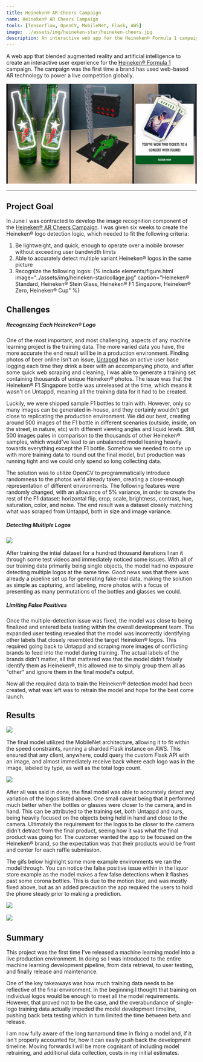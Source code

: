 ```yaml
---
title: Heineken® AR Cheers Campaign
name: Heineken® AR Cheers Campaign
tools: [Tensorflow, OpenCV, MobileNet, Flask, AWS]
image: ../assets/img/heineken-star/heineken-cheers.jpg
description: An interactive web app for the Heineken® Formula 1 campaign.  
---
```


A web app that blended augmented reality and artificial intelligence to create an interactive user experience for the [Heineken® Formula 1](https://www.heineken.com/formula-1) campaign.
The campaign was the first time a brand has used web-based AR technology to power a live competition globally. 

![](../assets/img/heineken-star/preview.png) 

---

## Project Goal 

In June I was contracted to develop the image recognition component of the [Heineken® AR Cheers Campaign](https://www.justaftermidnight247.com/case-study/heineken-ar-cheers-campaign/). 
I was given six weeks to create the Heineken® logo detection logic, which needed to fit the following criteria: 
1. Be lightweight, and quick, enough to operate over a mobile browser without exceeding user bandwidth limits 
2. Able to accurately detect multiple variant Heineken® logos in the same picture
3. Recognize the following logos: 
{% include elements/figure.html image="../assets/img/heineken-star/collage.jpg" caption="Heineken® Standard, Heineken® Stein Glass, Heineken® F1 Singapore, Heineken® Zero, Heineken® Cup" %}

## Challenges

##### Recognizing Each Heineken® Logo

One of the most important, and most challenging, aspects of any machine learning project is the training data. The more varied data you have, the more accurate the end result will be 
in a production environment. Finding photos of beer online isn't an issue, [Untappd](https://untappd.com/) has an active user base logging each time they drink a beer with an accompanying photo, and after some quick
web scraping and cleaning, I was able to generate a training set containing thousands of unique Heineken® photos. The issue was that the Heineken® F1 Singapore
bottle was unreleased at the time, which means it wasn't on Untappd, meaning all the training data for it had to be created. 

Luckily, we were shipped sample F1 bottles to train with. However, only so many images can be generated in-house, and they certainly wouldn't get close to replicating the production environment. 
We did our best, creating around 500 images of the F1 bottle in different scenarios (outside, inside, on the street, in nature, etc) with different viewing angles and liquid levels. 
Still, 500 images pales in comparison to the thousands of other Heineken® samples, which would've lead to an unbalanced model leaning heavily towards everything except the F1 bottle. 
Somehow we needed to come up with more training data to round out the final model, but production was running tight and we could only spend so long collecting data.

The solution was to utilize OpenCV to programmatically introduce randomness to the photos we'd already taken, creating a close-enough representation of different environments. 
The following features were randomly changed, with an allowance of 5% variance, in order to create the rest of the F1 dataset: horizontal flip, crop, scale, brightness, contrast, hue, saturation,
color, and noise. The end result was a dataset closely matching what was scraped from Untappd, both in size and image variance. 

##### Detecting Multiple Logos 

![](../assets/img/heineken-star/multi-detect-fail.gif)

After training the intial dataset for a hundred thousand iterations I ran it through some test videos and immediately noticed some issues. 
With all of our training data primarily being single objects, the model had no exposure detecting multiple logos at the same time. Good news was that there was already a pipeline set up
for generating fake-real data, making the solution as simple as capturing, and labeling, more photos with a focus of presenting as many permutations of the bottles and glasses we could. 

##### Limiting False Positives

Once the multiple-detection issue was fixed, the model was close to being finalized and entered beta testing within the overall development team. The expanded user testing revealed that the model was incorrectly 
identifying other labels that closely resembled the target Heineken® logos. This required going back to Untappd and scraping more images of conflicting brands to feed into the model during training. The actual
labels of the brands didn't matter, all that mattered was that the model didn't falsely identify them as Heineken®, this allowed me to simply group them all as "other" and ignore them in the final model's output. 

Now all the required data to train the Heineken® detection model had been created, what was left was to retrain the model and hope for the best come launch. 

## Results

![](../assets/img/heineken-star/heineken-f1.gif) 

The final model utilized the MobileNet architecture, allowing it to fit within the speed constraints, running a sharded Flask instance on AWS. This ensured that any client, anywhere, could query the custom Flask API with an image,
and almost immediately receive back where each logo was in the image, labeled by type, as well as the total logo count. 

![](../assets/img/heineken-star/multi-detect.gif)

After all was said in done, the final model was able to accurately detect any variation of the logos listed above. One small caveat being that it performed much better when the bottles or glasses were closer to the camera, and in hand.
This can be attributed to the training set, both Untappd and ours, being heavily focused on the objects being held in hand and close to the camera. Ultimately the requirement for the logos to be closer to the camera didn't 
detract from the final product, seeing how it was what the final product was going for. The customer wanted the app to be focused on the Heineken® brand, so the expectation was that their products would be front and center for 
each raffle submission. 

The gifs below highlight some more example environments we ran the model through. You can notice the false positive issue within in the liquor store example as the model makes a few false detections when it flashes
past some corona bottles. This is due to the motion blur, and was mostly fixed above, but as an added precaution the app required the users to hold the phone steady prior to making a prediction. 

![](../assets/img/heineken-star/kitchen-positive.gif) 

![](../assets/img/heineken-star/liquor_store_false.gif) 

## Summary 

This project was the first time I've released a machine learning model into a live production environment. 
In doing so I was introduced to the entire machine learning development pipeline, from data retrieval, to user testing, and finally release and maintenance. 

One of the key takeaways was how much training data needs to be reflective of the final environment. In the beginning I thought that training on individual logos would be enough to meet all the model requirements. 
However, that proved not to be the case, and the overabundance of single-logo training data actually impeded the model development timeline, pushing back beta testing which in turn limited the time between beta and release.

I am now fully aware of the long turnaround time in fixing a model and, if it isn't properly accounted for, how it can easily push back the development timeline. 
Moving forwards I will be more cognisant of including model retraining, and additional data collection, costs in my initial estimates.  